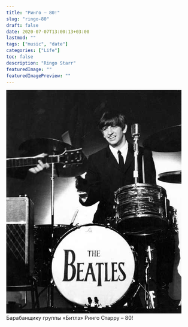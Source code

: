 ```yaml
---
title: "Ринго – 80!"
slug: "ringo-80"
draft: false
date: 2020-07-07T13:00:13+03:00 
lastmod: ""
tags: ["music", "date"]
categories: ["Life"]
toc: false
description: "Ringo Starr"
featuredImage: ""
featuredImagePreview: ""
---
```


![Ринго Старр](featured.jpg)  
Барабанщику группы «Битлз» Ринго Старру – 80!